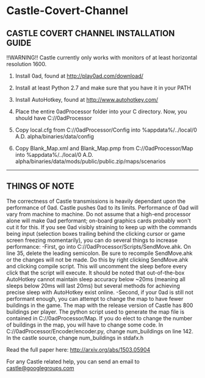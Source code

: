 # Castle-Covert-Channel

CASTLE COVERT CHANNEL INSTALLATION GUIDE
-----------------------------------------------------------------

!!WARNING!!
Castle currently only works with monitors of at least horizontal resolution 1600.


1. Install 0ad, found at http://play0ad.com/download/

2. Install at least Python 2.7 and make sure that you have it in your PATH

3. Install AutoHotkey, found at http://www.autohotkey.com/

4. Place the entire 0adProcessor folder into your C directory. Now, you should have C://0adProcessor

5. Copy local.cfg from C://0adProcessor/Config into %appdata%/../local/0 A.D. alpha/binaries/data/config

6. Copy Blank_Map.xml and Blank_Map.pmp from C://0adProcessor/Map into %appdata%/../local/0 A.D. alpha/binaries/data/mods/public/public.zip/maps/scenarios


----------------------------------------------------------------
THINGS OF NOTE
----------------------------------------------------------------
The correctness of Castle transmissions is heavily dependant upon the performance of 0ad. Castle pushes 0ad to its limits. Performance of 0ad will vary from machine to machine. Do not assume that a high-end processor alone will make 0ad performant; on-board graphics cards probably won't cut it for this. If you see 0ad visibly straining to keep up with the commands being input (selection boxes trailing behind the clicking cursor or game screen freezing momentarily), you can do several things to increase performance:
	-First, go into C://0adProcessor/Scripts/SendMove.ahk. On line 35, delete the leading semicolon. Be sure to recompile SendMove.ahk or the changes will not be made. Do this by right clicking SendMove.ahk and clicking compile script. This will uncomment the sleep before every click that the script will execute. It should be noted that out-of-the-box AutoHotkey cannot maintain sleep accuracy below ~20ms (meaning all sleeps below 20ms will last 20ms) but several methods for achieving precise sleep with AutoHotkey exist online.
	-Second, if your 0ad is still not performant enough, you can attempt to change the map to have fewer buildings in the game. The map with the release version of Castle has 800 buildings per player. The python script used to generate the map file is contained in C://0adProcessor/Map. If you do elect to change the number of buildings in the map, you will have to change some code. In C://0adProcessor/Encoder/encoder.py, change num_buildings on line 142. In the castle source, change num_buildings in stdafx.h
	

Read the full paper here: http://arxiv.org/abs/1503.05904

For any Castle related help, you can send an email to castle@googlegroups.com



